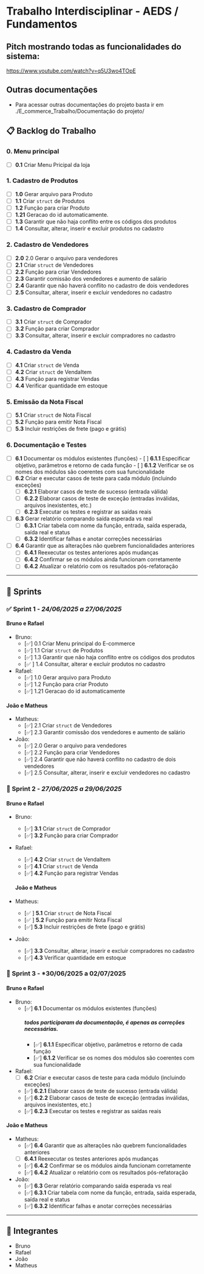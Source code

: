 # Trabalho Interdisciplinar - AEDS / Fundamentos

## Pitch mostrando todas as funcionalidades do sistema:

https://www.youtube.com/watch?v=q5U3wo4TOpE

## Outras documentações
- Para acessar outras documentações do projeto basta ir em ./E_commerce_Trabalho/Documentação do projeto/

## 📋 Backlog do Trabalho

### 0. Menu principal
- [ ] **0.1** Criar Menu Pricipal da loja

### 1. Cadastro de Produtos
- [ ] **1.0** Gerar arquivo para Produto
- [ ] **1.1** Criar `struct` de Produtos
- [ ] **1.2** Função para criar Produto
- [ ] **1.21** Geracao do id automaticamente.
- [ ] **1.3** Garantir que não haja conflito entre os códigos dos produtos
- [ ] **1.4** Consultar, alterar, inserir e excluir produtos no cadastro

### 2. Cadastro de Vendedores
- [ ] **2.0** 2.0 Gerar o arquivo para vendedores
- [ ] **2.1** Criar `struct` de Vendedores
- [ ] **2.2** Função para criar Vendedores
- [ ] **2.3** Garantir comissão dos vendedores e aumento de salário
- [ ] **2.4** Garantir que não haverá conflito no cadastro de dois vendedores
- [ ] **2.5** Consultar, alterar, inserir e excluir vendedores no cadastro

### 3. Cadastro de Comprador
- [ ] **3.1** Criar `struct` de Comprador
- [ ] **3.2** Função para criar Comprador
- [ ] **3.3** Consultar, alterar, inserir e excluir compradores no cadastro

### 4. Cadastro da Venda
- [ ] **4.1** Criar `struct` de Venda
- [ ] **4.2** Criar `struct` de VendaItem
- [ ] **4.3** Função para registrar Vendas
- [ ] **4.4** Verificar quantidade em estoque

### 5. Emissão da Nota Fiscal
- [ ] **5.1** Criar `struct` de Nota Fiscal
- [ ] **5.2** Função para emitir Nota Fiscal
- [ ] **5.3** Incluir restrições de frete (pago e grátis)

### 6. Documentação e Testes
- [ ] **6.1**  Documentar os módulos existentes (funções)
      - [ ]  **6.1.1** Especificar objetivo, parâmetros e retorno de cada função
      - [ ]  **6.1.2** Verificar se os nomes dos módulos são coerentes com sua funcionalidade
- [ ] **6.2** Criar e executar casos de teste para cada módulo (incluindo exceções)
     - [ ]  **6.2.1** Elaborar casos de teste de sucesso (entrada válida)
     - [ ]  **6.2.2** Elaborar casos de teste de exceção (entradas inválidas, arquivos inexistentes, etc.)
     - [ ]  **6.2.3** Executar os testes e registrar as saídas reais
- [ ] **6.3** Gerar relatório comparando saída esperada vs real
     - [ ]  **6.3.1** Criar tabela com nome da função, entrada, saída esperada, saída real e status
     - [ ]  **6.3.2** Identificar falhas e anotar correções necessárias
- [ ] **6.4** Garantir que as alterações não quebrem funcionalidades anteriores
     - [ ]  **6.4.1** Reexecutar os testes anteriores após mudanças
     - [ ]  **6.4.2** Confirmar se os módulos ainda funcionam corretamente
     - [ ]  **6.4.2** Atualizar o relatório com os resultados pós-refatoração

---

## 🚀 Sprints

### ✅ Sprint 1 - *24/06/2025 a 27/06/2025*

#### Bruno e Rafael
- Bruno:
  - [✅] 0.1 Criar Menu principal do E-commerce
  - [✅]  1.1 Criar `struct` de Produtos  
  - [✅] 1.3 Garantir que não haja conflito entre os códigos dos produtos  
  - [✅ ] 1.4 Consultar, alterar e excluir produtos no cadastro
- Rafael:
  - [✅]  1.0 Gerar arquivo para Produto
  - [✅]  1.2 Função para criar Produto
  - [✅]  1.21 Geracao do id automaticamente


#### João e Matheus
- Matheus:
  - [✅] 2.1 Criar `struct` de Vendedores  
  - [✅] 2.3 Garantir comissão dos vendedores e aumento de salário
- João:
  - [✅] 2.0 Gerar o arquivo para vendedores
  - [✅] 2.2 Função para criar Vendedores  
  - [✅] 2.4 Garantir que não haverá conflito no cadastro de dois vendedores  
  - [✅] 2.5 Consultar, alterar, inserir e excluir vendedores no cadastro  

### 📅 Sprint 2 - *27/06/2025 a 29/06/2025*

#### Bruno e Rafael
- Bruno:
  - [✅] **3.1** Criar `struct` de Comprador
  - [✅] **3.2** Função para criar Comprador
- Rafael:
  - [✅] **4.2** Criar `struct` de VendaItem
  - [✅] **4.1** Criar `struct` de Venda
  - [✅] **4.2** Função para registrar Vendas

   #### João e Matheus
- Matheus:
  - [✅ ] **5.1** Criar `struct` de Nota Fiscal
  - [✅ ] **5.2** Função para emitir Nota Fiscal
  - [✅] **5.3** Incluir restrições de frete (pago e grátis)
- João:
  - [✅] **3.3** Consultar, alterar, inserir e excluir compradores no cadastro
  - [✅] **4.3** Verificar quantidade em estoque


### 📅 Sprint 3 - *30/06/2025 a 02/07/2025

#### Bruno e Rafael

- Bruno:
   - [✅] **6.1**  Documentar os módulos existentes (funções)
     ##### todos participaram da documentação, é apenas as correções necessárias.
      - [✅]  **6.1.1** Especificar objetivo, parâmetros e retorno de cada função
      - [✅]  **6.1.2** Verificar se os nomes dos módulos são coerentes com sua funcionalidade
- Rafael:
    - [ ] **6.2** Criar e executar casos de teste para cada módulo (incluindo exceções)
     - [✅]  **6.2.1** Elaborar casos de teste de sucesso (entrada válida)
     - [✅]  **6.2.2** Elaborar casos de teste de exceção (entradas inválidas, arquivos inexistentes, etc.)
     - [✅]  **6.2.3** Executar os testes e registrar as saídas reais

#### João e Matheus
- Matheus:
    - [✅] **6.4** Garantir que as alterações não quebrem funcionalidades anteriores
     - [ ]  **6.4.1** Reexecutar os testes anteriores após mudanças
     - [✅]  **6.4.2** Confirmar se os módulos ainda funcionam corretamente
     - [✅]  **6.4.2** Atualizar o relatório com os resultados pós-refatoração
- João:
     - [✅] **6.3** Gerar relatório comparando saída esperada vs real
     - [✅]  **6.3.1** Criar tabela com nome da função, entrada, saída esperada, saída real e status
     - [✅]  **6.3.2** Identificar falhas e anotar correções necessárias

---

## 👥 Integrantes
- Bruno  
- Rafael  
- João  
- Matheus
